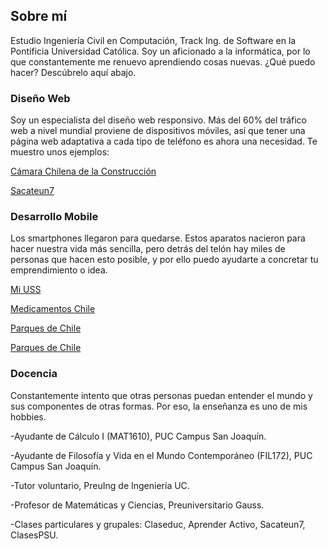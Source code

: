 ## Sobre mí
Estudio Ingeniería Civil en Computación, Track Ing. de Software en la Pontificia Universidad Católica. Soy un aficionado a la informática, por lo que constantemente me renuevo aprendiendo cosas nuevas. ¿Qué puedo hacer? Descúbrelo aquí abajo.

### Diseño Web
Soy un especialista del diseño web responsivo. Más del 60% del tráfico web a nivel mundial proviene de dispositivos móviles, así que tener una página web adaptativa a cada tipo de teléfono es ahora una necesidad. Te muestro unos ejemplos:

[Cámara Chilena de la Construcción](http://www.cchc.cl/)

[Sacateun7](https://www.sacateun7.com/)

### Desarrollo Mobile
Los smartphones llegaron para quedarse. Estos aparatos nacieron para hacer nuestra vida más sencilla, pero detrás del telón hay miles de personas que hacen esto posible, y por ello puedo ayudarte a concretar tu emprendimiento o idea.

[Mi USS](https://play.google.com/store/apps/details?id=cl.uss.miussmobileapp)

[Medicamentos Chile](https://play.google.com/store/apps/details?id=net.armincl.medicamentos)

[Parques de Chile](https://play.google.com/store/apps/details?id=cl.chihau.parquesnacionalesdechile)

[Parques de Chile](https://play.google.com/store/apps/details?id=cl.chihau.parquesnacionalesdechile)

### Docencia
Constantemente intento que otras personas puedan entender el mundo y sus componentes de otras formas. Por eso, la enseñanza es uno de mis hobbies.

-Ayudante de Cálculo I (MAT1610), PUC Campus San Joaquín.

-Ayudante de Filosofía y Vida en el Mundo Contemporáneo (FIL172), PUC Campus San Joaquín.

-Tutor voluntario, PreuIng de Ingeniería UC.

-Profesor de Matemáticas y Ciencias, Preuniversitario Gauss.

-Clases particulares y grupales: Claseduc, Aprender Activo, Sacateun7, ClasesPSU.
